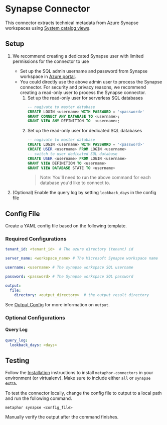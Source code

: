# Synapse Connector

This connector extracts technical metadata from Azure Synapse workspaces using [System catalog views](https://learn.microsoft.com/en-us/sql/relational-databases/system-catalog-views/catalog-views-transact-sql?view=sql-server-ver16).

## Setup

1. We recommend creating a dedicated Synapse user with limited permissions for the connector to use
    - Set up the SQL admin username and password from Synapse workspace in [Azure portal](https://portal.azure.com/#view/HubsExtension/BrowseResource/resourceType/Microsoft.Synapse%2Fworkspaces).
    - You could directly use the above admin user to process the Synapse connector.
      For security and privacy reasons, we recommend creating a read-only user to process the Synapse connector.
      1. Set up the read-only user for serverless SQL databases
          ```sql
          -- nagivate to master database
          CREATE LOGIN <username> WITH PASSWORD = '<password>'
          GRANT CONNECT ANY DATABASE TO <username>;
          GRANT VIEW ANY DEFINITION TO  <username>;
          ```
      2. Set up the read-only user for dedicated SQL databases
          ```sql
          -- nagivate to master database
          CREATE LOGIN <username> WITH PASSWORD = '<password>'
          CREATE USER <username> FROM LOGIN <username>
          -- switch to user dedicated SQL database
          CREATE USER <username> FROM LOGIN <username>
          GRANT VIEW DEFINITION TO <username>
          GRANT VIEW DATABASE STATE TO <username>
          ```
          > Note: You'll need to run the above command for each database you'd like to connect to.

2. (Optional) Enable the query log by setting `lookback_days` in the config file

## Config File

Create a YAML config file based on the following template.

### Required Configurations

```yaml
tenant_id: <tenant_id>  # The azure directory (tenant) id

server_name: <workspace_name> # The Microsoft Synapse workspace name

username: <username> # The synapse workspace SQL username

password: <password> # The Synapse workspace SQL password

output:
  file:
    directory: <output_directory>  # the output result directory
```

See [Output Config](../common/docs/output.md) for more information on `output`.

### Optional Configurations
#### Query Log
```yaml
query_log:
  lookback_days: <days>
```

## Testing

Follow the [Installation](../../README.md) instructions to install `metaphor-connectors` in your environment (or virtualenv). Make sure to include either `all` or `synapse` extra.

To test the connector locally, change the config file to output to a local path and run the following command.

```shell
metaphor synapse <config_file>
```

Manually verify the output after the command finishes.
